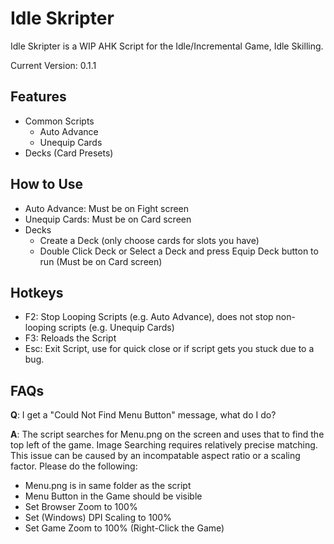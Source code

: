 # Idle Skripter

Idle Skripter is a WIP AHK Script for the Idle/Incremental Game, Idle Skilling.

Current Version: 0.1.1

## Features

- Common Scripts
	- Auto Advance
	- Unequip Cards
- Decks (Card Presets)

## How to Use
- Auto Advance: Must be on Fight screen
- Unequip Cards: Must be on Card screen
- Decks
	- Create a Deck (only choose cards for slots you have)
	- Double Click Deck or Select a Deck and press Equip Deck button to run (Must be on Card screen)
## Hotkeys
- F2: Stop Looping Scripts (e.g. Auto Advance), does not stop non-looping scripts (e.g. Unequip Cards)
- F3: Reloads the Script
- Esc: Exit Script, use for quick close or if script gets you stuck due to a bug.

## FAQs

**Q**: I get a "Could Not Find Menu Button" message, what do I do?

**A**: The script searches for Menu.png on the screen and uses that to find the top left of the game. Image Searching requires relatively precise matching. This issue can be caused by an incompatable aspect ratio or a scaling factor. Please do the following:
- Menu.png is in same folder as the script
- Menu Button in the Game should be visible
- Set Browser Zoom to 100%
- Set (Windows) DPI Scaling to 100%
- Set Game Zoom to 100% (Right-Click the Game)